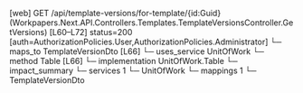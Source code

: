 [web] GET /api/template-versions/for-template/{id:Guid}  (Workpapers.Next.API.Controllers.Templates.TemplateVersionsController.GetVersions)  [L60–L72] status=200 [auth=AuthorizationPolicies.User,AuthorizationPolicies.Administrator]
  └─ maps_to TemplateVersionDto [L66]
  └─ uses_service UnitOfWork
    └─ method Table [L66]
      └─ implementation UnitOfWork.Table
  └─ impact_summary
    └─ services 1
      └─ UnitOfWork
    └─ mappings 1
      └─ TemplateVersionDto

